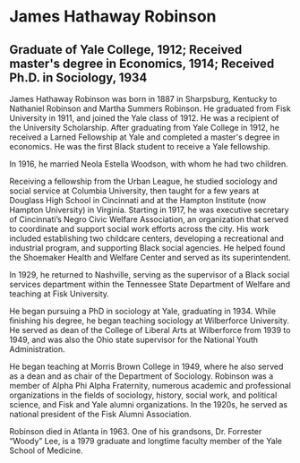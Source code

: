# James Hathaway Robinson
## Graduate of Yale College, 1912; Received master's degree in Economics, 1914; Received Ph.D. in Sociology, 1934
James Hathaway Robinson was born in 1887 in Sharpsburg, Kentucky to Nathaniel Robinson and Martha Summers Robinson. He graduated from Fisk University in 1911, and joined the Yale class of 1912. He was a recipient of the University Scholarship. After graduating from Yale College in 1912, he received a Larned Fellowship at Yale and completed a master's degree in economics. He was the first Black student to receive a Yale fellowship. 

In 1916, he married Neola Estella Woodson, with whom he had two children.

Receiving a fellowship from the Urban League, he studied sociology and social service at Columbia University, then taught for a few years at Douglass High School in Cincinnati and at the Hampton Institute (now Hampton University) in Virginia. Starting in 1917, he was executive secretary of Cincinnati’s Negro Civic Welfare Association, an organization that served to coordinate and support social work efforts across the city. His work included establishing two childcare centers, developing a recreational and industrial program, and supporting Black social agencies. He helped found the Shoemaker Health and Welfare Center and served as its superintendent. 

In 1929, he returned to Nashville, serving as the supervisor of a Black social services department within the Tennessee State Department of Welfare and teaching at Fisk University. 

He began pursuing a PhD in sociology at Yale, graduating in 1934. While finishing his degree, he began teaching sociology at Wilberforce University. He served as dean of the College of Liberal Arts at Wilberforce from 1939 to 1949, and was also the Ohio state supervisor for the National Youth Administration.

He began teaching at Morris Brown College in 1949, where he also served as a dean and as chair of the Department of Sociology.
Robinson was a member of Alpha Phi Alpha Fraternity, numerous academic and professional organizations in the fields of sociology, history, social work, and political science, and Fisk and Yale alumni organizations. In the 1920s, he served as national president of the Fisk Alumni Association.

Robinson died in Atlanta in 1963. One of his grandsons, Dr. Forrester “Woody” Lee, is a 1979 graduate and longtime faculty member of the Yale School of Medicine.
